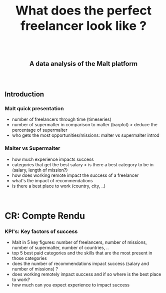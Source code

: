<h3 style="text-align: center; font-size:40px"> What does the perfect freelancer look like ? </h3>
<br>
<h4 style="text-align: center; font-size:20px"> A data analysis of the Malt platform </h4>

<br>

## Introduction

### Malt quick presentation
 - number of freelancers through time (timeseries)
 - number of supermalter in comparison to malter (barplot) > deduce the percentage of supermalter
 - who gets the most opportunities/missions: malter vs supermalter introd

### Malter vs Supermalter
 - how much experience impacts success
 - categories that get the best salary > is there a best category to be in (salary, length of mission?)
 - how does working remote impact the success of a freelancer
 - what's the impact of recommendations
 - is there a best place to work (country, city, ..)

<br>

# CR: Compte Rendu
### KPI's: Key factors of success
 - Malt in 5 key figures: number of freelancers, number of missions, number of supermalter, number of countries, ..
 - top 5 best paid categories and the skills that are the most present in those categories
 - does the number of recommendations impact success (salary and number of missions) ?
 - does working remotely impact success and if so where is the best place to work?
 - how much can you expect experience to impact success